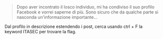 > Dopo aver incontrato il losco individuo, mi ha condiviso il suo profilo Facebook e vorrei saperne di più. Sono sicuro che da qualche parte si nasconda un'informazione importante...

Dal profilo in descrizione estendendo i post, cerca usando ctrl + F la keyword ITASEC per trovare la flag.